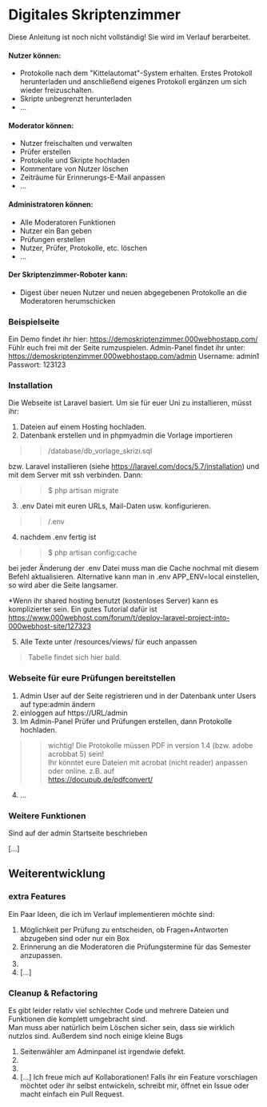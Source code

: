 # Digitales Skriptenzimmer

Diese Anleitung ist noch nicht vollständig! 
Sie wird im Verlauf berarbeitet.

#### Nutzer können:
  - Protokolle nach dem "Kittelautomat"-System erhalten. Erstes Protokoll herunterladen und anschließend eigenes Protokoll ergänzen um sich wieder freizuschalten.
  - Skripte unbegrenzt herunterladen
  - ...
  
#### Moderator können:
 - Nutzer freischalten und verwalten
 - Prüfer erstellen
 - Protokolle und Skripte hochladen
 - Kommentare von Nutzer löschen
 - Zeiträume für Erinnerungs-E-Mail anpassen
 - ...

#### Administratoren können:
 - Alle Moderatoren Funktionen
 - Nutzer ein Ban geben
 - Prüfungen erstellen
 - Nutzer, Prüfer, Protokolle,  etc. löschen
 - ...

#### Der Skriptenzimmer-Roboter kann:

 - Digest über neuen Nutzer und neuen abgegebenen Protokolle an die Moderatoren herumschicken 
 
### Beispielseite
Ein Demo findet ihr hier: https://demoskriptenzimmer.000webhostapp.com/  
Fühlr euch frei mit der Seite rumzuspielen.
Admin-Panel findet ihr unter: https://demoskriptenzimmer.000webhostapp.com/admin
Username: admin1
Passwort: 123123
 
### Installation

Die Webseite ist Laravel basiert. Um sie für euer Uni zu installieren, müsst ihr: 
1. Dateien auf einem Hosting hochladen.
2. Datenbank erstellen und in phpmyadmin die Vorlage importieren 
>> /database/db_vorlage_skrizi.sql  

bzw. Laravel installieren (siehe https://laravel.com/docs/5.7/installation) und mit dem Server mit ssh verbinden. Dann:  
>> $ php artisan migrate
3. .env Datei mit euren URLs, Mail-Daten usw. konfigurieren.
>>  /.env
4. nachdem .env fertig ist 
>> $ php artisan config:cache

bei jeder Änderung der .env Datei muss man die Cache nochmal mit diesem Befehl aktualisieren.
Alternative kann man in .env APP_ENV=local einstellen, so wird aber die Seite langsamer.

*Wenn ihr shared hosting benutzt (kostenloses Server) kann es komplizierter sein. Ein gutes Tutorial dafür ist   https://www.000webhost.com/forum/t/deploy-laravel-project-into-000webhost-site/127323

5. Alle Texte unter /resources/views/ für euch anpassen
>Tabelle findet sich hier bald.

### Webseite für eure Prüfungen bereitstellen
1. Admin User auf der Seite registrieren und in der Datenbank unter Users auf type:admin ändern
2. einloggen auf https://URL/admin
3. Im Admin-Panel Prüfer und Prüfungen erstellen, dann Protokolle hochladen.
>> wichtig! Die Protokolle müssen PDF in version 1.4 (bzw. adobe acrobbat 5) sein!  
>> Ihr könntet eure Dateien mit acrobat (nicht reader) anpassen oder online. z.B. auf  
>> https://docupub.de/pdfconvert/
4. ...

### Weitere Funktionen
Sind auf der admin Startseite beschrieben

[...]

## Weiterentwicklung

### extra Features
Ein Paar Ideen, die ich im Verlauf implementieren möchte sind: 
1. Möglichkeit per Prüfung zu entscheiden, ob Fragen+Antworten abzugeben sind oder nur ein Box
2. Erinnerung an die Moderatoren die Prüfungstermine für das Semester anzupassen.  
3.
4. [...]

### Cleanup & Refactoring
Es gibt leider relativ viel schlechter Code und mehrere Dateien und Funktionen die komplett umgebracht sind.  
Man muss aber natürlich beim Löschen sicher sein, dass sie wirklich nutzlos sind.
Außerdem sind noch einige kleine Bugs
1. Seitenwähler am Adminpanel ist irgendwie defekt.
2.
3.
4. [...]
Ich freue mich auf Kollaborationen! Falls ihr ein Feature vorschlagen möchtet oder ihr selbst entwickeln, schreibt mir, öffnet ein Issue oder macht einfach ein Pull Request.

